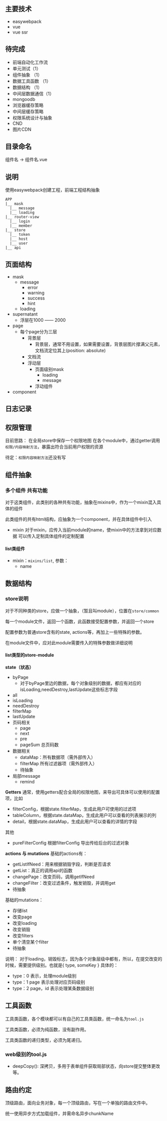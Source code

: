 ## 主要技术

- easywebpack
- vue
- vue ssr

## 待完成

- 前端自动化工作流
- 单元测试（1）
- 组件抽象 （1）
- 数据工具函数 （1）
- 数据结构 （1）
- 中间层数据通信（1）
- mongoodb
- 浏览器缓存策略
- 中间层缓存策略
- 权限系统设计与抽象
- CND
- 图片CDN

## 目录命名
组件名 -> 组件名.vue

## 说明

使用easywebpack创建工程，前端工程结构抽象
```
APP
|__ mask
  |__ message
  |__ loading
|__ router-view
  |__ login
  |__ member
|__ store
  |__ token
  |__ host
  |__ user
|__ api
```

## 页面结构
- mask
  - message
    - error
    - warning
    - success
    - hint
  - loading
- supernatant
  - 浮层在1000 —— 2000
- page
  - 每个page分为三层
    - 背景层
      - 背景层，通常不用设置，如果需要设置，背景层图片撑满父元素，文档流定位其上(position: absolute)
    - 文档流
    - 浮动层 
      - 页面级别mask
        - loading
        - message
      - 浮动组件
- component

## 日志记录

## 权限管理

目前思路：
  在全局store中保存一个权限地图
  在各个module中，通过getter调用`权限/内容映射方法`，暴露出符合当前用户权限的资源

  待定：`权限内容映射方法`还没有写

## 组件抽象

### 多个组件 共有功能
对于这类组件，此类别的各种共有功能，抽象在mixins中，作为一个mixin混入具体的组件

此类组件的共有html结构，应抽象为一个component，并在具体组件中引入

- mixin
  对于mixin，应传入当前module的name，使mixin中的方法拿到对应数据
  可以传入定制具体组件的定制配置

#### list类组件
- mixin：`mixins/list`, 参数： 
  - name

## 数据结构

### store说明

对于不同种类的store，应做一个抽象，（暂且叫module），位置在`store/common`

每一个module文件，返回一个函数，此函数接受配置参数，并返回一个store

配置参数为普通store含有的state, actions等，再加上一些特殊的参数。

在module文件中，应对此module需要传入的特殊参数做详细说明

#### list类型的store-module

**state（状态）**
- byPage
  - 对于byPage里边的数据，每个对象级别的数据，都应有对应的isLoading,needDestroy,lastUpdate这些标志字段
- all
- isLoading
- needDestroy
- filterMap
- lastUpdate
- 页码相关
  - page
  - next
  - pre
  - pageSum 总页码数
- 数据相关
  - dataMap：所有数据项（需外部传入）
  - filterMap 所有过滤器项（需外部传入）
  - 待抽象
- 局部message
  - remind

**Getters**
通常，使用getters配合全局的权限地图，来导出可具体可以使用的配置项，比如
- filterConfig，根据state.filterMap，生成此用户可使用的过滤项
- tableColumn，根据state.dataMap，生成此用户可以查看的列表展示的列
- detail，根据state.dataMap，生成此用户可以查看的详情的字段

其他
- pureFilterConfig 根据filterConfig 导出传给后台的过滤对象

**actions 与 mutations**
基础的actions有：
- getListIfNeed：用来根据销毁字段，判断是否请求
- getList：真正的调用api的函数
- changePage：改变页码，调用getIfNeed
- changeFilter：改变过滤条件，触发销毁，并调用get
- 待抽象

基础的mutations：
- 存储list
- 改变page
- 改变loading
- 改变销毁
- 改变filters
- 单个清空某个filter
- 待抽象

说明：
对于loading，销毁标志，因为各个对象层级中都有，所以，在提交改变的时候，需要提供级别。也就是{ type, someKey }
具体的： 
  - type：0 表示，处理module级别
  - type：1 page 表示处理对应页码级别
  - type：2 page，id 表示处理某条数据级别

## 工具函数

工具类函数，各个模块都可以有自己的工具类函数，统一命名为`tool.js`

工具类函数，必须为纯函数，没有副作用。

工具类函数的递归类型，必须为尾递归。

### web级别的tool.js

- deepCopy(): 深拷贝，多用于表单组件获取局部状态，向store提交整体更改等。

## 路由约定

顶级路由，面向业务对象，每一个顶级路由，写在一个单独的路由文件中。

统一使用异步方式加载组件，并需命名异步chunkName